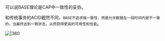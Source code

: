 
可以说BASE理论是CAP中一致性的妥协。

和传统事务的ACID截然不同，`BASE不追求强一致性，而是允许数据在一段时间内是不一致的，当最终达到一致状态，从而获得更高的可用性和性能`。

![|380](https://my-obsidian-image.oss-cn-guangzhou.aliyuncs.com/2024/04/9708cc99f3615db2cbf49f18bd892328.png)
